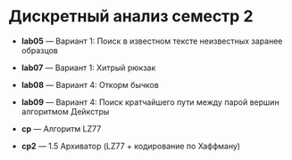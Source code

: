 # Дискретный анализ семестр 2

* **lab05** — Вариант 1: Поиск в известном тексте неизвестных заранее образцов

* **lab07** — Вариант 1: Хитрый рюкзак

* **lab08** — Вариант 4: Откорм бычков

* **lab09** — Вариант 4: Поиск кратчайшего пути между парой вершин алгоритмом Дейкстры

* **cp** — Алгоритм LZ77

* **cp2** — 1.5 Архиватор (LZ77 + кодирование по Хаффману)
